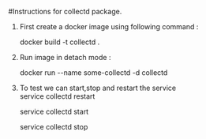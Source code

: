 #Instructions for collectd package.

1) First create a docker image using following command :

	docker build -t collectd .


2) Run image in detach mode :

	 docker run --name some-collectd -d collectd

3) To test we can start,stop and restart the service  
	 service collectd restart

	 service collectd start

	 service collectd stop
